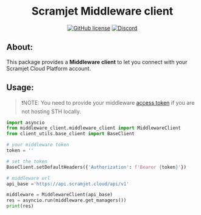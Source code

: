 <h1 align="center"><strong>Scramjet Middleware client</strong></h1>

<p align="center">
    <a href="https://github.com/scramjetorg/transform-hub/blob/HEAD/LICENSE"><img src="https://img.shields.io/github/license/scramjetorg/transform-hub?color=green&style=plastic" alt="GitHub license" /></a>
    <a href="https://scr.je/join-community-mg1"><img alt="Discord" src="https://img.shields.io/discord/925384545342201896?label=discord&style=plastic"></a>
</p>

## About:

This package provides a **Middleware client** to let you connect with your Scramjet Cloud Platform account.


## Usage:
> ❗NOTE: You need to provide your middleware [access token](https://docs.scramjet.org/platform/quick-start#step-1-set-up-the-environment) if you are not hosting STH locally.

```python
import asyncio
from middleware_client.middleware_client import MiddlewareClient
from client_utils.base_client import BaseClient

# your middleware token
token = ''

# set the token
BaseClient.setDefaultHeaders({'Authorization': f'Bearer {token}'})

# middleware url
api_base ='https://api.scramjet.cloud/api/v1' 

middleware = MiddlewareClient(api_base)
res = asyncio.run(middleware.get_managers())
print(res)
```
